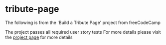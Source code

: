 # tribute-page
The following is from the 'Build a Tribute Page' project from freeCodeCamp

The project passes all required user story tests
For more details please visit the [project page](https://learn.freecodecamp.org/responsive-web-design/responsive-web-design-projects/build-a-tribute-page) for more details


